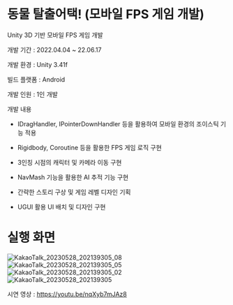 # 동물 탈출어택! (모바일 FPS 게임 개발)

Unity 3D 기반 모바일 FPS 게임 개발

개발 기간 : 2022.04.04 ~ 22.06.17

개발 환경 : Unity 3.41f

빌드 플랫폼 : Android

개발 인원 : 1인 개발

개발 내용

- IDragHandler, IPointerDownHandler 등을 활용하여 모바일 환경의 조이스틱 기능 적용

- Rigidbody, Coroutine 등을 활용한 FPS 게임 로직 구현

- 3인칭 시점의 캐릭터 및 카메라 이동 구현

- NavMash 기능을 활용한 AI 추적 기능 구현

- 간략한 스토리 구상 및 게임 레벨 디자인 기획

- UGUI 활용 UI 배치 및 디자인 구현

# 실행 화면

![KakaoTalk_20230528_202139305_08](https://github.com/jush4049/Animals_Escape_Attack/assets/96518656/36b8baa4-a497-403c-bed2-543ddc385bb9)
![KakaoTalk_20230528_202139305_05](https://github.com/jush4049/Animals_Escape_Attack/assets/96518656/f2d97fd8-b952-46ed-bfda-85f2dcc8ae96)
![KakaoTalk_20230528_202139305_02](https://github.com/jush4049/Animals_Escape_Attack/assets/96518656/bbd43806-7930-41c3-80cf-4c62f0d92447)
![KakaoTalk_20230528_202139305](https://github.com/jush4049/Animals_Escape_Attack/assets/96518656/18d18b64-0c82-4e31-858e-148deb9b421a)

시연 영상  : https://youtu.be/nqXyb7mJAz8
